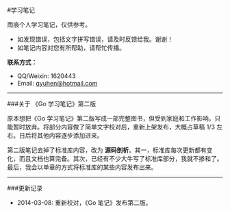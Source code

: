 #学习笔记

雨痕个人学习笔记，仅供参考。

* 如发现错误，包括文字拼写错误，请及时反馈给我。谢谢！
* 如笔记内容对您有所帮助，请帮忙传播。

**联系方式：**

* QQ/Weixin: 1620443
* Email: qyuhen@hotmail.com

---

###关于 《Go 学习笔记》第二版

原本想把《Go 学习笔记》第二版写成一部完整图书，但受到家庭和工作影响，只能暂时放弃。将部分内容做了简单文字校对后，重新上架发布，大概占草稿 1/3 左右。日后将其他内容逐步添加进来。

第二版笔记去掉了标准库内容，改为 **源码剖析**。其一，标准库每次更新都有变化，而且文档也算完备。其次，已经有不少大牛写了标准库部分，我就不掺和了。最后，我会以单章的方式将标准库的某些内容发布出来。

---

###更新记录

* 2014-03-08: 重新校对，《Go 笔记》发布第二版。

